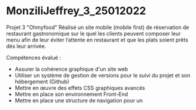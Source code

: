 # MonziliJeffrey_3_25012022

Projet 3 "Ohmyfood"
Réalisé un site mobile (mobile first) de réservation de restaurant gastronomique sur le quel les clients peuvent composer leur menu afin de leur éviter l’attente en restaurant et que les plats soient prêts dés leur arrivée.

Compétences évalué :
- Assurer la cohérence graphique d'un site web
- Utiliser un système de gestion de versions pour le
suivi du projet et son hébergement
(Github)
- Mettre en œuvre des effets CSS graphiques avancés
- Mettre en place son environnement Front-End
- Mettre en place une structure de navigation pour un